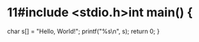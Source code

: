 # 11#include <stdio.h>int main() {
  char s[] = "Hello, World!";
  printf("%s\n", s);
  return 0;
}
